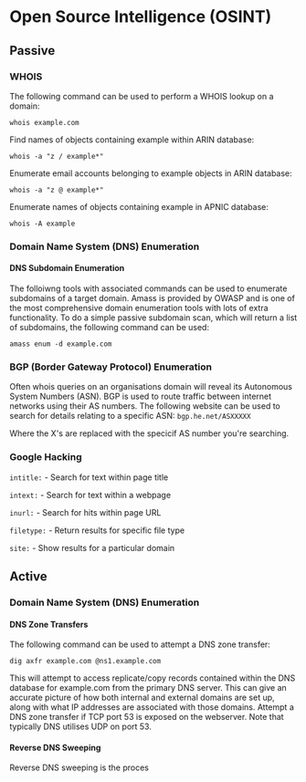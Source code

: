 # Open Source Intelligence (OSINT)

## Passive

### WHOIS

The following command can be used to perform a WHOIS lookup on a domain:

`whois example.com`

Find names of objects containing example within ARIN database:

`whois -a "z / example*"`

Enumerate email accounts belonging to example objects in ARIN database:

`whois -a "z @ example*"`

Enumerate names of objects containing example in APNIC database:

`whois -A example`

### Domain Name System (DNS) Enumeration


#### DNS Subdomain Enumeration

The folloiwng tools with associated commands can be used to enumerate subdomains of a target domain.  Amass is provided by OWASP and is one of the most comprehensive domain enumeration tools with lots of extra functionality. To do a simple passive subdomain scan, which will return a list of subdomains, the following command can be used:

`amass enum -d example.com`



### BGP (Border Gateway Protocol) Enumeration

Often whois queries on an organisations domain will reveal its Autonomous System Numbers (ASN).  BGP is used to route traffic between internet networks using their AS numbers.  The following website can be used to search for details relating to a specific ASN:
`bgp.he.net/ASXXXXX`

Where the X's are replaced with the specicif AS number you're searching.

### Google Hacking

`intitle:`  - Search for text within page title

`intext:`   - Search for text within a webpage

`inurl:`    - Search for hits within page URL

`filetype:` - Return results for specific file type

`site:`     - Show results for a particular domain


## Active

### Domain Name System (DNS) Enumeration

#### DNS Zone Transfers

The following command can be used to attempt a DNS zone transfer:

`dig axfr example.com @ns1.example.com`

This will attempt to access replicate/copy records contained within the DNS database for example.com from the primary DNS server.  This can give an accurate picture of how both internal and external domains are set up, along with what IP addresses are associated with those domains.  Attempt a DNS zone transfer if TCP port 53 is exposed on the webserver.  Note that typically DNS utilises UDP on port 53.

#### Reverse DNS Sweeping

Reverse DNS sweeping is the proces
